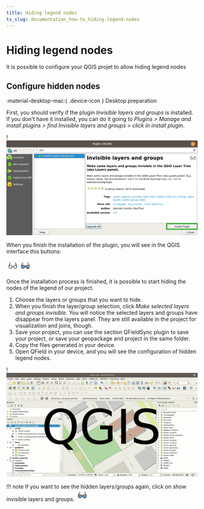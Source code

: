 ```yaml
---
title: Hiding legend nodes
tx_slug: documentation_how-to_hiding-legend-nodes
---
```


# Hiding legend nodes

It is possible to configure your QGIS projet to allow hiding legend nodes

## Configure hidden nodes
:material-desktop-mac:{ .device-icon } Desktop preparation

First, you should verify if the plugin *Invisible layers and
groups* is installed. If you don't have it installed, you can do it going
to *Plugins > Manage and install plugins > find Invisible layers and
groups > click in install plugin*.

!![](../assets/images/install_plugin.png)

When you finish the installation of the plugin, you will see in the QGIS
interface this buttons:

![](../assets/images/plugin_invisible_layers.png)

Once the installation process is finished, it is possible to start
hiding the nodes of the legend of our project.

1.  Choose the layers or groups that you want to hide.
2.  When you finish the layer/group selection, click *Make selected layers and groups invisible*. You will notice the selected layers
    and groups have disappear from the layers panel. They are still
    available in the project for visualization and joins, though.
3.  Save your project, you can use the section QFieldSync plugin to save
    your project, or save your geopackage and project in the same
    folder.
4.  Copy the files generated in your device.
5.  Open QField in your device, and you will see the configuration of
    hidden legend nodes.

!![](../assets/images/process_hide_and_show_layers.gif)

!!! note
    If you want to see the hidden layers/groups again, click on show
    invisible layers and groups.
    ![](../assets/images/plugin_invisible_layers_show.png)
